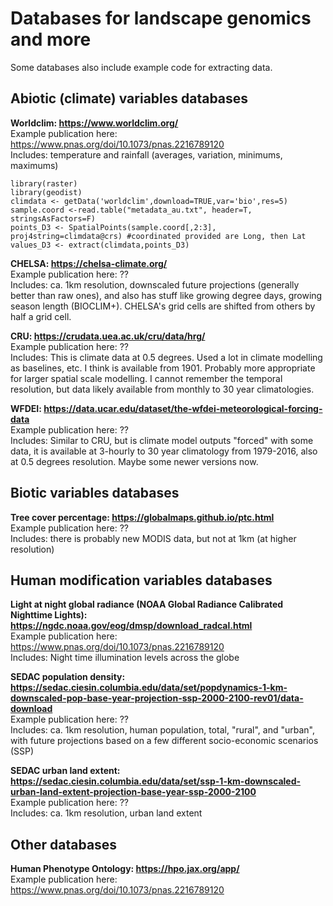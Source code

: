 # Databases for landscape genomics and more

Some databases also include example code for extracting data.

## Abiotic (climate) variables databases

**Worldclim: https://www.worldclim.org/** <br>
Example publication here: https://www.pnas.org/doi/10.1073/pnas.2216789120 <br>
Includes: temperature and rainfall (averages, variation, minimums, maximums)<br>

```
library(raster)
library(geodist)
climdata <- getData('worldclim',download=TRUE,var='bio',res=5)
sample.coord <-read.table("metadata_au.txt", header=T, stringsAsFactors=F)
points_D3 <- SpatialPoints(sample.coord[,2:3], proj4string=climdata@crs) #coordinated provided are Long, then Lat
values_D3 <- extract(climdata,points_D3)
```

<p>
  
**CHELSA: https://chelsa-climate.org/ <br>**
Example publication here: ?? <br>
Includes: ca. 1km resolution, downscaled future projections (generally better than raw ones),  and also has stuff like growing degree days, growing season length (BIOCLIM+). CHELSA's grid cells are shifted from others by half a grid cell.

</p>

<p>
  
**CRU: https://crudata.uea.ac.uk/cru/data/hrg/ <br>**
Example publication here: ?? <br>
Includes: This is climate data at 0.5 degrees. Used a lot in climate modelling as baselines, etc. I think is available from 1901. Probably more appropriate for larger spatial scale modelling. I cannot remember the temporal resolution, but data likely available from monthly to 30 year climatologies.

</p>

<p>
  
**WFDEI: https://data.ucar.edu/dataset/the-wfdei-meteorological-forcing-data <br>**
Example publication here: ?? <br>
Includes: Similar to CRU, but is climate model outputs "forced" with some data, it is available at 3-hourly to 30 year climatology from 1979-2016, also at 0.5 degrees resolution. Maybe some newer versions now.

</p>


## Biotic variables databases

<p>
  
**Tree cover percentage: https://globalmaps.github.io/ptc.html <br>**
Example publication here: ?? <br>
Includes: there is probably new MODIS data, but not at 1km (at higher resolution)

</p>

## Human modification variables databases

<p>
  
**Light at night global radiance (NOAA Global Radiance Calibrated Nighttime Lights): https://ngdc.noaa.gov/eog/dmsp/download_radcal.html <br>**
Example publication here: https://www.pnas.org/doi/10.1073/pnas.2216789120 <br>
Includes: Night time illumination levels across the globe

</p>

<p>
  
**SEDAC population density: https://sedac.ciesin.columbia.edu/data/set/popdynamics-1-km-downscaled-pop-base-year-projection-ssp-2000-2100-rev01/data-download <br>**
Example publication here: ?? <br>
Includes: ca. 1km resolution, human population, total, "rural", and "urban", with future projections based on a few different socio-economic scenarios (SSP)

</p>

<p>
  
**SEDAC urban land extent: https://sedac.ciesin.columbia.edu/data/set/ssp-1-km-downscaled-urban-land-extent-projection-base-year-ssp-2000-2100 <br>**
Example publication here: ?? <br>
Includes: ca. 1km resolution, urban land extent

</p>

## Other databases

**Human Phenotype Ontology: https://hpo.jax.org/app/ <br>**
Example publication here: https://www.pnas.org/doi/10.1073/pnas.2216789120
